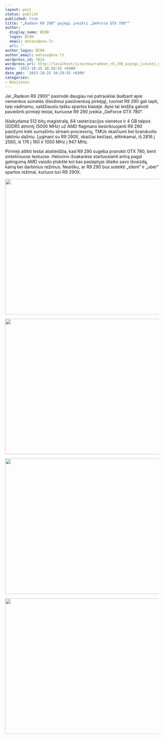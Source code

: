 ```yaml
---
layout: post
status: publish
published: true
title: "„Radeon R9 290“ pajėgi įveikti „GeForce GTX 780“"
author:
  display_name: BC00
  login: BC00
  email: matasx@one.lt
  url: ''
author_login: BC00
author_email: matasx@one.lt
wordpress_id: 7824
wordpress_url: http://localhost/site/new/radeon_r9_290_pajegi_iveikti_geforce_gtx_780/
date: '2013-10-25 16:29:55 +0300'
date_gmt: '2013-10-25 16:29:55 +0300'
categories:
- Naujienos
---
```

<p>
	Jei &bdquo;Radeon R9 290X&ldquo; pasirodė daugiau nei patraukliai (kalbant apie nemenkos sumelės i&scaron;leidimui pasi&scaron;ventusį pirkėją), tuomet R9 290 gali tapti, taip vadinamu, saldžiausiu ta&scaron;ku spartos klasėje. Apie tai leidžia galvoti pavie&scaron;inti pirmieji testai, kuriuose R9 290 įveikia &bdquo;GeForce GTX 780&ldquo;.</p>
<p>
	I&scaron;laikydama 512 bitų magistralę, 64 rasterizacijos vienetus ir 4 GB talpos GDDR5 atmintį (5000 MHz) už AMD flagmano besirikiuojanti R9 290 pasižymi kiek sumažintu stream procesorių, TMUs skaičiumi bei branduolio taktiniu dažniu. Lyginant su R9 290X, skaičiai keičiasi, atitinkamai, i&scaron; 2816 į 2560, i&scaron; 176 į 160 ir 1000 MHz į 947 MHz.</p>
<p>
	Pirmieji atlikti testai atskleidžia, kad R9 290 sugeba pranokti GTX 780, bent sintetiniuose testuose. Helovino i&scaron;vakarėse startuosianti antrą pagal galingumą AMD vaizdo plok&scaron;tė kol kas paslaptyje i&scaron;laiko savo i&scaron;vaizdą, kainą bei darbinius režimus. Neai&scaron;ku, ar R9 290 bus suteikti &bdquo;silent&ldquo; ir &bdquo;uber&ldquo; spartos režimai, kuriuos turi R9 290X.</p>
<p>
	<img alt="" src="http://technews.lt/userfiles/204a.jpg" style="width: 520px; height: 445px;" /></p>
<p>
	<img alt="" src="http://technews.lt/userfiles/204b.jpg" style="width: 520px; height: 444px;" /></p>
<p>
	<img alt="" src="http://technews.lt/userfiles/204c.jpg" style="width: 520px; height: 445px;" /></p>
<p>
	<img alt="" src="http://technews.lt/userfiles/204d.jpg" style="width: 520px; height: 445px;" /></p>
